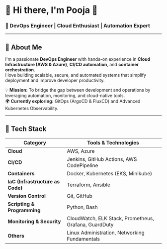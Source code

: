 # 👋 Hi there, I'm Pooja 🙏  
### 🚀 DevOps Engineer | Cloud Enthusiast | Automation Expert

---

## 🌟 About Me

I'm a passionate **DevOps Engineer** with hands-on experience in **Cloud Infrastructure (AWS & Azure)**, **CI/CD automation**, and **container orchestration**.  
I love building scalable, secure, and automated systems that simplify deployment and improve developer productivity.

💡 **Mission:** To bridge the gap between development and operations by leveraging automation, monitoring, and cloud-native tools.  
🌍 **Currently exploring:** GitOps (ArgoCD & FluxCD) and Advanced Kubernetes Observability.  

---

## 🧰 Tech Stack

| Category | Tools & Technologies |
|-----------|---------------------|
| **Cloud** | AWS, Azure |
| **CI/CD** | Jenkins, GitHub Actions, AWS CodePipeline |
| **Containers** | Docker, Kubernetes (EKS, Minikube) |
| **IaC (Infrastructure as Code)** | Terraform, Ansible |
| **Version Control** | Git, GitHub |
| **Scripting & Programming** | Python, Bash |
| **Monitoring & Security** | CloudWatch, ELK Stack, Prometheus, Grafana, GuardDuty |
| **Others** | Linux Administration, Networking Fundamentals |

